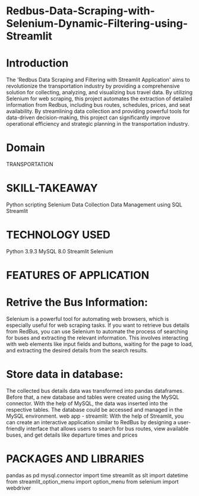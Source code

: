 # Redbus-Data-Scraping-with-Selenium-Dynamic-Filtering-using-Streamlit

# Introduction
The 'Redbus Data Scraping and Filtering with Streamlit Application' aims to revolutionize the transportation industry by providing a comprehensive solution for collecting, analyzing, and visualizing bus travel data. By utilizing Selenium for web scraping, this project automates the extraction of detailed information from Redbus, including bus routes, schedules, prices, and seat availability. By streamlining data collection and providing powerful tools for data-driven decision-making, this project can significantly improve operational efficiency and strategic planning in the transportation industry.
# Domain
TRANSPORTATION
# SKILL-TAKEAWAY
Python scripting
Selenium
Data Collection
Data Management using SQL
Streamlit
# TECHNOLOGY USED
Python 3.9.3
MySQL 8.0
Streamlit
Selenium

# FEATURES OF APPLICATION
# Retrive the Bus Information:
  Selenium is a powerful tool for automating web browsers, which is especially useful for web scraping tasks. If you want to retrieve bus details from RedBus, 
 you can use Selenium to automate the process of searching for buses and extracting the relevant information. This involves interacting with web elements 
 like input fields and buttons, waiting for the page to load, and extracting the desired details from the search results.
# Store data in database:
The collected bus details data was transformed into pandas dataframes. Before that, a new database and tables were created using the MySQL connector. With the help of MySQL, the data was inserted into the respective tables. The database could be accessed and managed in the MySQL environment.
web app - streamlit:
With the help of Streamlit, you can create an interactive application similar to RedBus by designing a user-friendly interface that allows users to search for bus routes, view available buses, and get details like departure times and prices
# PACKAGES AND LIBRARIES
pandas as pd
mysql.connector
import time
streamlit as slt
import datetime
from streamlit_option_menu import option_menu
from selenium import webdriver
